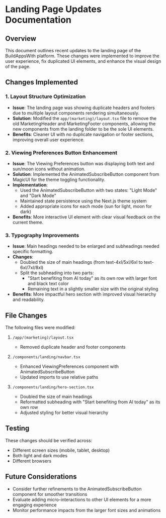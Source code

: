 # Landing Page Updates Documentation

## Overview
This document outlines recent updates to the landing page of the BuildAppsWith platform. These changes were implemented to improve the user experience, fix duplicated UI elements, and enhance the visual design of the page.

## Changes Implemented

### 1. Layout Structure Optimization
- **Issue**: The landing page was showing duplicate headers and footers due to multiple layout components rendering simultaneously.
- **Solution**: Modified the `app/(marketing)/layout.tsx` file to remove the old MarketingHeader and MarketingFooter components, allowing the new components from the landing folder to be the sole UI elements.
- **Benefits**: Cleaner UI with no duplicate navigation or footer sections, improving overall user experience.

### 2. Viewing Preferences Button Enhancement
- **Issue**: The Viewing Preferences button was displaying both text and sun/moon icons without animation.
- **Solution**: Implemented the AnimatedSubscribeButton component from MagicUI for the theme toggling functionality.
- **Implementation**:
  - Used the AnimatedSubscribeButton with two states: "Light Mode" and "Dark Mode"
  - Maintained state persistence using the Next.js theme system
  - Added appropriate icons for each mode (sun for light, moon for dark)
- **Benefits**: More interactive UI element with clear visual feedback on the current theme.

### 3. Typography Improvements
- **Issue**: Main headings needed to be enlarged and subheadings needed specific formatting.
- **Changes**:
  - Doubled the size of main headings (from text-4xl/5xl/6xl to text-6xl/7xl/8xl)
  - Split the subheading into two parts:
    - "Start benefiting from AI today" as its own row with larger font and black text color
    - Remaining text in a slightly smaller size with the original styling
- **Benefits**: More impactful hero section with improved visual hierarchy and readability.

## File Changes

The following files were modified:

1. `/app/(marketing)/layout.tsx`
   - Removed duplicate header and footer components

2. `/components/landing/navbar.tsx`
   - Enhanced ViewingPreferences component with AnimatedSubscribeButton
   - Updated imports to use relative paths

3. `/components/landing/hero-section.tsx`
   - Doubled the size of main headings
   - Reformatted subheading with "Start benefiting from AI today" as its own row
   - Adjusted styling for better visual hierarchy

## Testing

These changes should be verified across:
- Different screen sizes (mobile, tablet, desktop)
- Both light and dark modes
- Different browsers

## Future Considerations

- Consider further refinements to the AnimatedSubscribeButton component for smoother transitions
- Evaluate adding micro-interactions to other UI elements for a more engaging experience
- Monitor performance impacts from the larger font sizes and animations